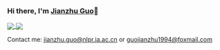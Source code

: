 ### Hi there, I'm [Jianzhu Guo](https://guojianzhu.com)👋
<!-- ![cleardusk's github stats](https://github-readme-stats.vercel.app/api?username=cleardusk&show_icons=true&count_private=true&hide=prs&theme=default_repocard) -->

<a href="https://github.com/cleardusk">
  <img align='center' src="https://github-readme-stats.vercel.app/api?username=cleardusk&show_icons=true&count_private=true&hide=prs&theme=default_repocard&hide_border=true">
 </a>

<a href="https://github.com/AlfredXiangWu">
  <img align='center' src="https://github-readme-stats.vercel.app/api/top-langs/?username=cleardusk&layout=compact&hide_border=true">
</a>


Contact me: jianzhu.guo@nlpr.ia.ac.cn or guojianzhu1994@foxmail.com
